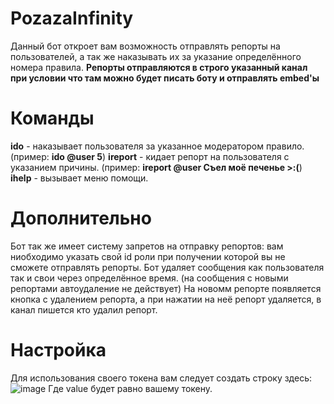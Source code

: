 # PozazaInfinity
Данный бот откроет вам возможность отправлять репорты на пользователей, а так же наказывать их за указание определённого номера правила.
**Репорты отправляются в строго указанный канал при условии что там можно будет писать боту и отправлять embed'ы**

# Команды
**ido** - наказывает пользователя за указанное модератором правило. (пример: **ido @user 5**)
**ireport** - кидает репорт на пользователя с указанием причины. (пример: **ireport @user Съел моё печенье >:(**)
**ihelp** - вызывает меню помощи.

# Дополнительно
Бот так же имеет систему запретов на отправку репортов: вам ниобходимо указать свой id роли при получении которой вы не сможете отправлять репорты.
Бот удаляет сообщения как пользователя так и свои через определённое время. (на сообщения с новыми репортами автоудаление не действует)
На новомм репорте появляется кнопка с удалением репорта, а при нажатии на неё репорт удаляется, в канал пишется кто удалил репорт.

# Настройка
Для использования своего токена вам следует создать строку здесь:
![image](https://user-images.githubusercontent.com/71646021/147755758-6e24fa62-15ed-4218-8c13-486bba3c4393.png)
Где value будет равно вашему токену.

